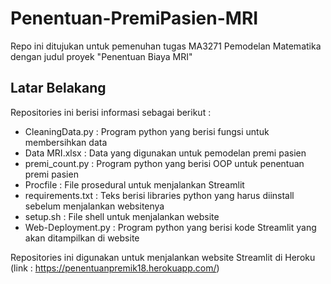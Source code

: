 # Penentuan-PremiPasien-MRI
Repo ini ditujukan untuk pemenuhan tugas MA3271 Pemodelan Matematika dengan judul proyek "Penentuan Biaya MRI"

## Latar Belakang
Repositories ini berisi informasi sebagai berikut :
- CleaningData.py : Program python yang berisi fungsi untuk membersihkan data 
- Data MRI.xlsx : Data yang digunakan untuk pemodelan premi pasien
- premi_count.py : Program python yang berisi OOP untuk penentuan premi pasien
- Procfile : File prosedural untuk menjalankan Streamlit
- requirements.txt : Teks berisi libraries python yang harus diinstall sebelum menjalankan websitenya
- setup.sh : File shell untuk menjalankan website
- Web-Deployment.py : Program python yang berisi kode Streamlit yang akan ditampilkan di website

Repositories ini digunakan untuk menjalankan website Streamlit di Heroku (link : https://penentuanpremik18.herokuapp.com/)

